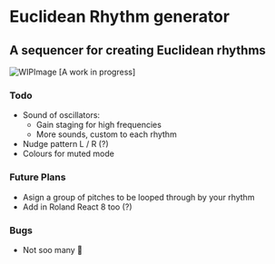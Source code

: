 # Euclidean Rhythm generator
## A sequencer for creating Euclidean rhythms
![WIPImage](https://i.imgur.com/QS9Qohi.png)
[A work in progress]

### Todo
- Sound of oscillators:
  - Gain staging for high frequencies
  - More sounds, custom to each rhythm
- Nudge pattern L / R (?)
- Colours for muted mode

### Future Plans
- Asign a group of pitches to be looped through by your rhythm
- Add in Roland React 8 too (?)

### Bugs
- Not soo many 🤠
